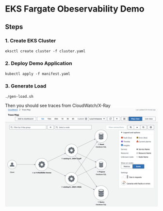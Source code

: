 EKS Fargate Obeservability Demo
===


## Steps

### 1. Create EKS Cluster
```
eksctl create cluster -f cluster.yaml
```

### 2. Deploy Demo Application
```
kubectl apply -f manifest.yaml
```


### 3. Generate Load
```
./gen-load.sh
```

Then you should see traces from CloudWatch/X-Ray
![alt text](image.png)